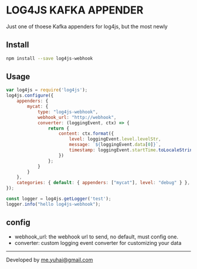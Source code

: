 # LOG4JS KAFKA APPENDER

Just one of thoese Kafka appenders for log4js, but the most newly

## Install

```bash
npm install --save log4js-webhook
```

## Usage

```javascript
var log4js = require('log4js');
log4js.configure({
    appenders: {
        mycat: {
            type: "log4js-webhook",
            webhook_url: "http://webhook",
            converter: (loggingEvent, ctx) => {
                return {
                    content: ctx.format({
                        level: loggingEvent.level.levelStr,
                        message: `${loggingEvent.data[0]}`,
                        timestamp: loggingEvent.startTime.toLocaleString(),
                    })
                };
            }
        }
    },
    categories: { default: { appenders: ["mycat"], level: "debug" } },
});

const logger = log4js.getLogger('test');
logger.info("hello log4js-webhook");
```

## config

* webhook_url: the webhook url to send, no default, must config one.
* converter: custom logging event converter for customizing your data

--------------------------------------

Developed by me.yuhai@gmail.com